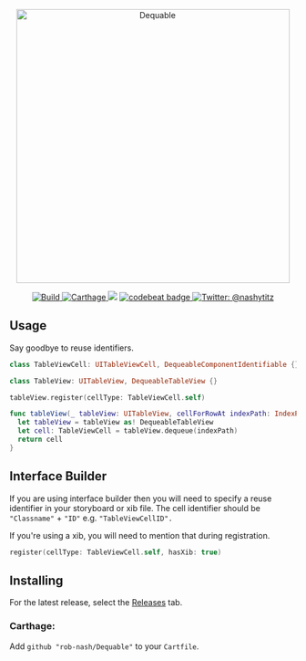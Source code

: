 <p align="center">
    <img src="Logo.png" width="480" max-width="90%" alt="Dequable" />
</p>

<p align="center">
    <a href="https://travis-ci.org/rob-nash/Dequable">
        <img src="https://travis-ci.org/rob-nash/Dequable.svg?branch=master" alt="Build" />
    </a>
    <a href="https://img.shields.io/badge/carthage-compatible-brightgreen.svg">
        <img src="https://img.shields.io/badge/carthage-compatible-brightgreen.svg" alt="Carthage"/>
    </a>
<a href="https://app.fossa.io/projects/git%2Bgithub.com%2Frob-nash%2FDequable?ref=badge_shield" alt="FOSSA Status"><img src="https://app.fossa.io/api/projects/git%2Bgithub.com%2Frob-nash%2FDequable.svg?type=shield"/></a>
    <a href="https://codebeat.co/projects/github-com-rob-nash-dequable-master">
      <img alt="codebeat badge" src="https://codebeat.co/badges/e5078705-a2be-443b-b60f-1b61b2565758" />
    </a>
    <a href="https://twitter.com/nashytitz">
        <img src="https://img.shields.io/badge/contact-@nashytitz-blue.svg?style=flat" alt="Twitter: @nashytitz" />
    </a>
</p>

## Usage

Say goodbye to reuse identifiers.

```swift
class TableViewCell: UITableViewCell, DequeableComponentIdentifiable {}

class TableView: UITableView, DequeableTableView {}

tableView.register(cellType: TableViewCell.self)

func tableView(_ tableView: UITableView, cellForRowAt indexPath: IndexPath) -> UITableViewCell {
  let tableView = tableView as! DequeableTableView
  let cell: TableViewCell = tableView.dequeue(indexPath)
  return cell
}
```

## Interface Builder

If you are using interface builder then you will need to specify a reuse identifier in your storyboard or xib file. The cell identifier should be `"Classname"` + `"ID"` e.g. `"TableViewCellID".`

If you're using a xib, you will need to mention that during registration.

```swift
register(cellType: TableViewCell.self, hasXib: true)
```

## Installing

For the latest release, select the [Releases](https://github.com/rob-nash/Dequable/releases) tab.

### Carthage:

Add `github "rob-nash/Dequable"` to your `Cartfile`.
